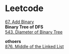 # Leetcode
  
[67. Add Binary](https://github.com/Adalyne/Leetcode/blob/5d68662269b5006d15c4ed4ea939de7ca3d5e97f/Bit%20Manipulation/67.%20Add%20Binary.md)   
**Binary Tree of DFS**  
[543. Diameter of Binary Tree](https://github.com/Adalyne/Leetcode/blob/ba3522d90550172dfdcd7535eaeb2231c7e247e5/Binary%20Tree%20DFS/543.%20Diameter%20of%20Binary%20Tree.md)  

**othoers**  
[876. Middle of the Linked List](https://github.com/Adalyne/Leetcode/blob/96c425f216bf7ddaac0421d4f63fd6a48ce58cdf/Others/876.%20Middle%20of%20the%20Linked%20.md)  
